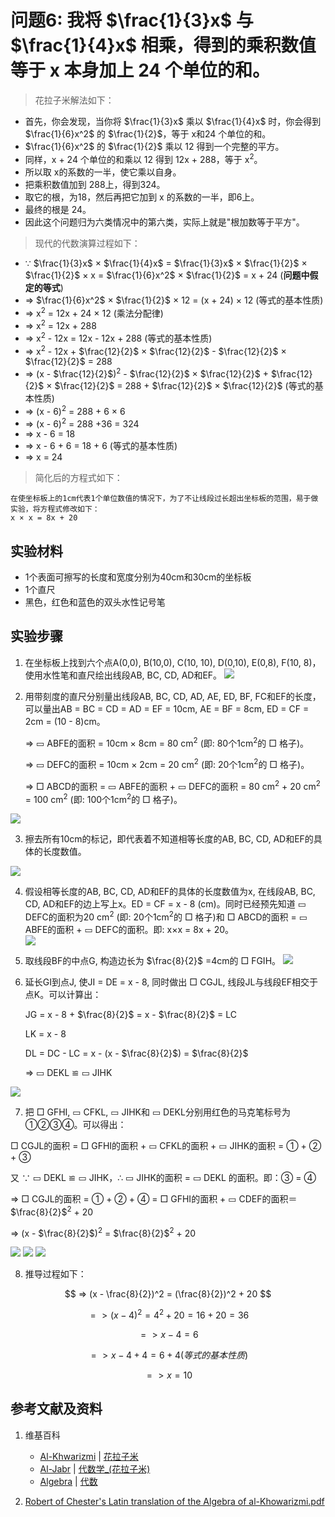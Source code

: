 # 问题6: 我将 $\frac{1}{3}x$ 与 $\frac{1}{4}x$ 相乘，得到的乘积数值等于 x 本身加上 24 个单位的和。

> 花拉子米解法如下：
>   
- 首先，你会发现，当你将 $\frac{1}{3}x$ 乘以 $\frac{1}{4}x$ 时，你会得到 $\frac{1}{6}x^2$ 的 $\frac{1}{2}$，等于 x和24 个单位的和。 
- $\frac{1}{6}x^2$ 的 $\frac{1}{2}$ 乘以 12 得到一个完整的平方。 
- 同样，x + 24 个单位的和乘以 12 得到 12x + 288，等于 x<sup>2</sup>。 
- 所以取 x的系数的一半，使它乘以自身。
- 把乘积数值加到 288上，得到324。 
- 取它的根，为18，然后再把它加到 x 的系数的一半，即6上。
- 最终的根是 24。
- 因此这个问题归为六类情况中的第六类，实际上就是"根加数等于平方"。

> 现代的代数演算过程如下：
>  
- ∵ $\frac{1}{3}x$ × $\frac{1}{4}x$ = $\frac{1}{3}x$ × $\frac{1}{2}$ × $\frac{1}{2}$ × x = $\frac{1}{6}x^2$ × $\frac{1}{2}$ = x + 24	(**问题中假定的等式**)
- =>  $\frac{1}{6}x^2$ × $\frac{1}{2}$  × 12 = (x + 24) × 12  (等式的基本性质) 
- => x<sup>2</sup> = 12x + 24 × 12   (乘法分配律)
- => x<sup>2</sup> = 12x + 288
- => x<sup>2</sup> - 12x = 12x  - 12x + 288  (等式的基本性质) 
- => x<sup>2</sup> - 12x + $\frac{12}{2}$ × $\frac{12}{2}$ - $\frac{12}{2}$ × $\frac{12}{2}$ = 288
- => (x - $\frac{12}{2}$)<sup>2</sup> - $\frac{12}{2}$ × $\frac{12}{2}$  + $\frac{12}{2}$ × $\frac{12}{2}$ = 288 + $\frac{12}{2}$ × $\frac{12}{2}$   (等式的基本性质) 
- => (x - 6)<sup>2</sup> = 288 + 6 × 6 
- => (x - 6)<sup>2</sup> = 288 +36 = 324
- => x - 6 = 18 
- =>  x - 6 + 6 = 18 + 6  (等式的基本性质) 
- => x = 24

> 简化后的方程式如下：
>  
	在使坐标板上的1cm代表1个单位数值的情况下，为了不让线段过长超出坐标板的范围，易于做实验，将方程式修改如下：
	x × x = 8x + 20

## 实验材料

- 1个表面可擦写的长度和宽度分别为40cm和30cm的坐标板
- 1个直尺
- 黑色，红色和蓝色的双头水性记号笔

## 实验步骤

1. 在坐标板上找到六个点A(0,0), B(10,0), C(10, 10), D(0,10), E(0,8), F(10, 8)，使用水性笔和直尺绘出线段AB, BC, CD, AD和EF。
![](/images/函数和极限/花拉子米的《代数学》中典型的推演实验/问题6/1a1.jpg)

2. 用带刻度的直尺分别量出线段AB, BC, CD, AD, AE, ED, BF, FC和EF的长度，可以量出AB = BC = CD = AD = EF = 10cm, AE = BF = 8cm, ED = CF = 2cm = (10 - 8)cm。

	=> ▭ ABFE的面积 = 10cm × 8cm = 80 cm<sup>2</sup> (即: 80个1cm<sup>2</sup>的 □ 格子)。
	
	=> ▭ DEFC的面积 = 10cm × 2cm = 20 cm<sup>2</sup> (即: 20个1cm<sup>2</sup>的 □ 格子)。
	
	=> □ ABCD的面积 =  ▭ ABFE的面积 + ▭ DEFC的面积 = 80 cm<sup>2</sup> + 20 cm<sup>2</sup> = 100 cm<sup>2</sup> (即: 100个1cm<sup>2</sup>的 □ 格子)。 

![](/images/函数和极限/花拉子米的《代数学》中典型的推演实验/问题6/1a2.jpg)

3. 擦去所有10cm的标记，即代表着不知道相等长度的AB, BC, CD, AD和EF的具体的长度数值。

![](/images/函数和极限/花拉子米的《代数学》中典型的推演实验/问题6/1a3.jpg)

4. 假设相等长度的AB, BC, CD, AD和EF的具体的长度数值为x, 在线段AB, BC, CD, AD和EF的边上写上x。ED = CF = x - 8 (cm)。同时已经预先知道 ▭ DEFC的面积为20 cm<sup>2</sup> (即: 20个1cm<sup>2</sup>的 □ 格子)和 □ ABCD的面积 = ▭ ABFE的面积 + ▭ DEFC的面积。即: x×x = 8x + 20。  
![](/images/函数和极限/花拉子米的《代数学》中典型的推演实验/问题6/1a4.jpg)

5. 取线段BF的中点G, 构造边长为 $\frac{8}{2}$ =4cm的 □ FGIH。
![](/images/函数和极限/花拉子米的《代数学》中典型的推演实验/问题6/1a5.jpg)

6. 延长GI到点J, 使JI = DE = x - 8, 同时做出 □ CGJL, 线段JL与线段EF相交于点K。可以计算出：

	JG = x - 8 + $\frac{8}{2}$ = x - $\frac{8}{2}$ = LC

	LK = x - 8

	DL = DC - LC = x - (x - $\frac{8}{2}$) = $\frac{8}{2}$

	=> ▭ DEKL ≌  ▭ JIHK

![](/images/函数和极限/花拉子米的《代数学》中典型的推演实验/问题6/1a6.jpg)

7. 把 □ GFHI, ▭ CFKL, ▭ JIHK和 ▭ DEKL分别用红色的马克笔标号为 ①②③④。可以得出：

□ CGJL的面积 =  □ GFHI的面积 + ▭ CFKL的面积 + ▭ JIHK的面积 = ① + ② + ③

又 ∵ ▭ DEKL ≌  ▭ JIHK，∴ ▭ JIHK的面积 = ▭ DEKL 的面积。即：③ = ④

=>  □ CGJL的面积 = ① + ② + ④ =  □ GFHI的面积 +  ▭ CDEF的面积＝$\frac{8}{2}$<sup>2</sup> + 20

=> (x - $\frac{8}{2}$)<sup>2</sup> = $\frac{8}{2}$<sup>2</sup> + 20

![](/images/函数和极限/花拉子米的《代数学》中典型的推演实验/问题6/1a7_1.jpg)
![](/images/函数和极限/花拉子米的《代数学》中典型的推演实验/问题6/1a7_2.jpg)
![](/images/函数和极限/花拉子米的《代数学》中典型的推演实验/问题6/1a7_3.jpg)

8. 推导过程如下：

$$ => (x - \frac{8}{2})^2 = (\frac{8}{2})^2 + 20 $$

$$ => (x - 4)^2 = 4^2 + 20 = 16 + 20 = 36 $$

$$ => x - 4 = 6 $$

$$ =>  x - 4 + 4 = 6 + 4 (等式的基本性质) $$

$$ => x = 10 $$

## 参考文献及资料

1. 维基百科
	- [Al-Khwarizmi](https://en.wikipedia.org/wiki/Al-Khwarizmi) | [花拉子米](https://zh.wikipedia.org/wiki/花拉子米) 
	- [Al-Jabr](https://en.wikipedia.org/wiki/Al-Jabr) | [代数学_(花拉子米)](https://zh.wikipedia.org/wiki/代数学 (花拉子米)) 
	- [Algebra](https://en.wikipedia.org/wiki/Algebra) | [代数](https://zh.wikipedia.org/wiki/代数) 

2. [Robert of Chester's Latin translation of the Algebra of al-Khowarizmi.pdf](https://www.wilbourhall.org/pdfs/mbp/robertofchesters00khuw.pdf) 




